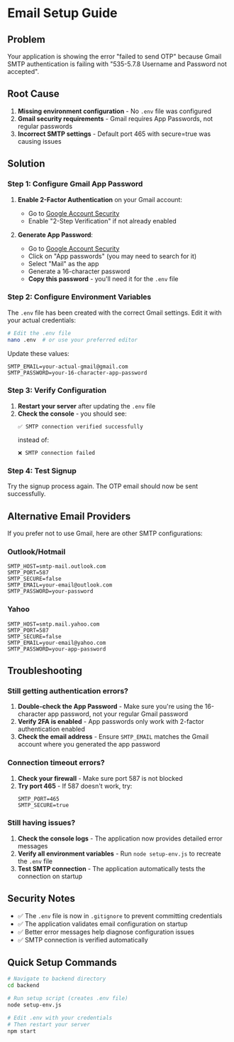 # Email Setup Guide

## Problem
Your application is showing the error "failed to send OTP" because Gmail SMTP authentication is failing with "535-5.7.8 Username and Password not accepted".

## Root Cause
1. **Missing environment configuration** - No `.env` file was configured
2. **Gmail security requirements** - Gmail requires App Passwords, not regular passwords
3. **Incorrect SMTP settings** - Default port 465 with secure=true was causing issues

## Solution

### Step 1: Configure Gmail App Password

1. **Enable 2-Factor Authentication** on your Gmail account:
   - Go to [Google Account Security](https://myaccount.google.com/security)
   - Enable "2-Step Verification" if not already enabled

2. **Generate App Password**:
   - Go to [Google Account Security](https://myaccount.google.com/security)
   - Click on "App passwords" (you may need to search for it)
   - Select "Mail" as the app
   - Generate a 16-character password
   - **Copy this password** - you'll need it for the `.env` file

### Step 2: Configure Environment Variables

The `.env` file has been created with the correct Gmail settings. Edit it with your actual credentials:

```bash
# Edit the .env file
nano .env  # or use your preferred editor
```

Update these values:
```env
SMTP_EMAIL=your-actual-gmail@gmail.com
SMTP_PASSWORD=your-16-character-app-password
```

### Step 3: Verify Configuration

1. **Restart your server** after updating the `.env` file
2. **Check the console** - you should see:
   ```
   ✅ SMTP connection verified successfully
   ```
   instead of:
   ```
   ❌ SMTP connection failed
   ```

### Step 4: Test Signup

Try the signup process again. The OTP email should now be sent successfully.

## Alternative Email Providers

If you prefer not to use Gmail, here are other SMTP configurations:

### Outlook/Hotmail
```env
SMTP_HOST=smtp-mail.outlook.com
SMTP_PORT=587
SMTP_SECURE=false
SMTP_EMAIL=your-email@outlook.com
SMTP_PASSWORD=your-password
```

### Yahoo
```env
SMTP_HOST=smtp.mail.yahoo.com
SMTP_PORT=587
SMTP_SECURE=false
SMTP_EMAIL=your-email@yahoo.com
SMTP_PASSWORD=your-app-password
```

## Troubleshooting

### Still getting authentication errors?
1. **Double-check the App Password** - Make sure you're using the 16-character app password, not your regular Gmail password
2. **Verify 2FA is enabled** - App passwords only work with 2-factor authentication enabled
3. **Check the email address** - Ensure `SMTP_EMAIL` matches the Gmail account where you generated the app password

### Connection timeout errors?
1. **Check your firewall** - Make sure port 587 is not blocked
2. **Try port 465** - If 587 doesn't work, try:
   ```env
   SMTP_PORT=465
   SMTP_SECURE=true
   ```

### Still having issues?
1. **Check the console logs** - The application now provides detailed error messages
2. **Verify all environment variables** - Run `node setup-env.js` to recreate the `.env` file
3. **Test SMTP connection** - The application automatically tests the connection on startup

## Security Notes

- ✅ The `.env` file is now in `.gitignore` to prevent committing credentials
- ✅ The application validates email configuration on startup
- ✅ Better error messages help diagnose configuration issues
- ✅ SMTP connection is verified automatically

## Quick Setup Commands

```bash
# Navigate to backend directory
cd backend

# Run setup script (creates .env file)
node setup-env.js

# Edit .env with your credentials
# Then restart your server
npm start
```
